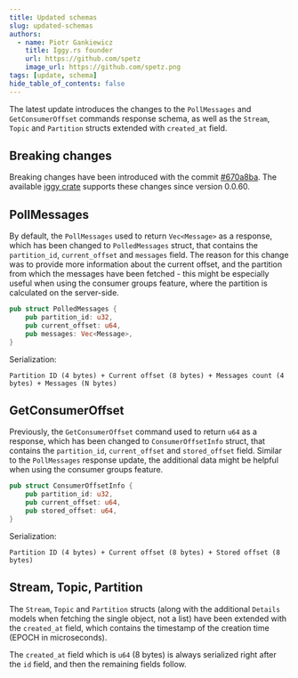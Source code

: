 ```yaml
---
title: Updated schemas
slug: updated-schemas
authors:
  - name: Piotr Gankiewicz
    title: Iggy.rs founder
    url: https://github.com/spetz
    image_url: https://github.com/spetz.png
tags: [update, schema]
hide_table_of_contents: false
---
```


The latest update introduces the changes to the `PollMessages` and `GetConsumerOffset` commands response schema, as well as the `Stream`, `Topic` and `Partition` structs extended with `created_at` field.

<!--truncate-->

## Breaking changes

Breaking changes have been introduced with the commit [#670a8ba](https://github.com/iggy-rs/iggy/commit/670a8baba8617bb7e52bd51d556a621349e2e9f0). The available [iggy crate](https://crates.io/crates/iggy) supports these changes since version 0.0.60.

## PollMessages

By default, the `PollMessages` used to return `Vec<Message>` as a response, which has been changed to `PolledMessages` struct, that contains the `partition_id`, `current_offset` and `messages` field. The reason for this change was to provide more information about the current offset, and the partition from which the messages have been fetched - this might be especially useful when using the consumer groups feature, where the partition is calculated on the server-side.

```rust
pub struct PolledMessages {
    pub partition_id: u32,
    pub current_offset: u64,
    pub messages: Vec<Message>,
}
```

Serialization:

```
Partition ID (4 bytes) + Current offset (8 bytes) + Messages count (4 bytes) + Messages (N bytes)
```

## GetConsumerOffset

Previously, the `GetConsumerOffset` command used to return `u64` as a response, which has been changed to `ConsumerOffsetInfo` struct, that contains the `partition_id`, `current_offset` and `stored_offset` field. Similar to the `PollMessages` response update, the additional data might be helpful when using the consumer groups feature.

```rust
pub struct ConsumerOffsetInfo {
    pub partition_id: u32,
    pub current_offset: u64,
    pub stored_offset: u64,
}
```

Serialization:

```
Partition ID (4 bytes) + Current offset (8 bytes) + Stored offset (8 bytes)
```

## Stream, Topic, Partition

The `Stream`, `Topic` and `Partition` structs (along with the additional `Details` models when fetching the single object, not a list) have been extended with the `created_at` field, which contains the timestamp of the creation time (EPOCH in microseconds).

The `created_at` field which is `u64` (8 bytes) is always serialized right after the `id` field, and then the remaining fields follow.